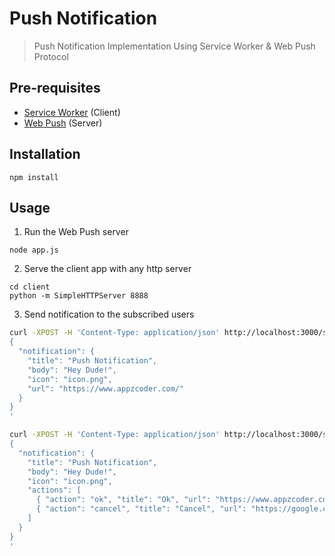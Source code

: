 # Push Notification
> Push Notification Implementation Using Service Worker & Web Push Protocol

## Pre-requisites
- [Service Worker](https://developers.google.com/web/fundamentals/primers/service-workers/) (Client)
- [Web Push](https://github.com/web-push-libs/web-push) (Server)

## Installation
```
npm install
```

## Usage
1. Run the Web Push server
  ```
  node app.js
  ```

2. Serve the client app with any http server
  ```
  cd client
  python -m SimpleHTTPServer 8888
  ```
3. Send notification to the subscribed users
  ```bash
  curl -XPOST -H 'Content-Type: application/json' http://localhost:3000/send -d '
  {
    "notification": {
      "title": "Push Notification",
      "body": "Hey Dude!",
      "icon": "icon.png",
      "url": "https://www.appzcoder.com/"
    }
  }
  '
  ```

  ```bash
  curl -XPOST -H 'Content-Type: application/json' http://localhost:3000/send -d '
  {
    "notification": {
      "title": "Push Notification",
      "body": "Hey Dude!",
      "icon": "icon.png",
      "actions": [
        { "action": "ok", "title": "Ok", "url": "https://www.appzcoder.com/" },
        { "action": "cancel", "title": "Cancel", "url": "https://google.com/" }
      ]
    }
  }
  '
  ```

